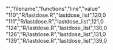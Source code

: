 "","filename","functions","line","value"
"110","R/lastdose.R","lastdose_list",120,0
"111","R/lastdose.R","lastdose_list",121,0
"124","R/lastdose.R","lastdose_list",130,0
"126","R/lastdose.R","lastdose_list",131,0
"139","R/lastdose.R","lastdose_list",139,0

